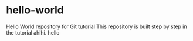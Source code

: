 # hello-world
Hello World repository for Git tutorial
This repository is built step by step in the tutorial ahihi.
hello
